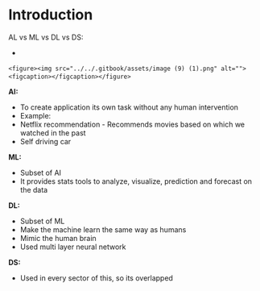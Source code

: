 # Introduction

AL vs ML vs DL vs DS:

*

    <figure><img src="../../.gitbook/assets/image (9) (1).png" alt=""><figcaption></figcaption></figure>

**AI:**

* To create application its own task without any human intervention
* Example:&#x20;
* Netflix  recommendation - Recommends movies based on which we watched in the past
* Self driving car

**ML:**

* Subset of AI
* It provides stats tools to analyze, visualize, prediction and forecast on the data

**DL:**

* Subset of ML
* Make the machine learn the same way as humans
* Mimic the human brain
* Used multi layer neural network

**DS:**

* Used in every sector of this, so its overlapped

